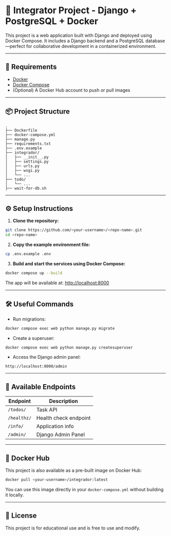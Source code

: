 # 🐳 Integrator Project - Django + PostgreSQL + Docker

This project is a web application built with Django and deployed using Docker Compose. It includes a Django backend and a PostgreSQL database—perfect for collaborative development in a containerized environment.

---

## 🚀 Requirements

- [Docker](https://www.docker.com/)
- [Docker Compose](https://docs.docker.com/compose/)
- (Optional) A Docker Hub account to push or pull images

---

## 📦 Project Structure

```
.
├── Dockerfile
├── docker-compose.yml
├── manage.py
├── requirements.txt
├── .env.example
├── integrador/
│   ├── __init__.py
│   ├── settings.py
│   ├── urls.py
│   ├── wsgi.py
│   └── ...
├── todo/
│   └── ...
├── wait-for-db.sh
```

---

## ⚙️ Setup Instructions

1. **Clone the repository:**

```bash
git clone https://github.com/<your-username>/<repo-name>.git
cd <repo-name>
```

2. **Copy the example environment file:**

```bash
cp .env.example .env
```

3. **Build and start the services using Docker Compose:**

```bash
docker compose up --build
```

The app will be available at: [http://localhost:8000](http://localhost:8000)

---

## 🛠️ Useful Commands

- Run migrations:

```bash
docker compose exec web python manage.py migrate
```

- Create a superuser:

```bash
docker compose exec web python manage.py createsuperuser
```

- Access the Django admin panel:

```
http://localhost:8000/admin
```

---

## 🧪 Available Endpoints

| Endpoint         | Description                  |
|------------------|------------------------------|
| `/todos/`        | Task API                     |
| `/healthz/`      | Health check endpoint        |
| `/info/`         | Application info             |
| `/admin/`        | Django Admin Panel           |

---

## 🐙 Docker Hub

This project is also available as a pre-built image on Docker Hub:

```bash
docker pull <your-username>/integrador:latest
```

You can use this image directly in your `docker-compose.yml` without building it locally.

---

## 📄 License

This project is for educational use and is free to use and modify.
